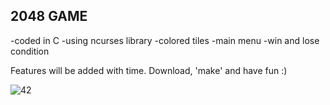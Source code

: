 ## 2048 GAME

-coded in C
-using ncurses library
-colored tiles
-main menu
-win and lose condition

Features will be added with time.
Download, 'make' and have fun :)

![42](https://i.imgsafe.org/b8e65c95af.png)
